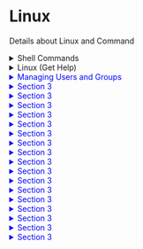 # Linux
Details about Linux and Command

 

<details>
  <summary>Shell Commands </summary>
  
## The CLI (Command-Line Interface)
● In Linux, users interact with the system through text commands entered at a prompt.
● The CLI presents a command prompt, and users enter commands to interact with the system.



</details>





<details>
  <summary>Linux (Get Help) </summary>
  
  Content for section 2 goes here.
</details>







<details>
  <summary style="color: blue;">Managing Users and Groups</summary>
  
## Assume Superuser Privileges

<h3 style="color: green;"> User Accounts </h3>

● Accounts represent users and services in Linux. <br>
● User accounts have attributes like passwords, group memberships, comments, etc.<br>
● Three types of accounts: root (superuser), standard user, and service accounts.<br>

<h3> Superuser</h3>

● Root account serves as the local administrator and security context for some applications. <br>
● Logging in directly as the root user is discouraged due to its extensive privileges.<br>
● "Principle of Least Privilege" suggests giving users the minimum necessary access for their tasks. <br>

<h3> The su Command </h3>

● Used to switch between user identities, allowing users to act as root.
● The <b> su - </b> command launches a new shell as the target user.
● The syntax is <b> su [-] [user name] </b>.

<h3> The sudo Command </h3>

● Delegates specific commands to users, avoiding granting full root privileges.
● Configuration is done in the /etc/sudoers file using the visudo editor.
● The syntax is sudo [options] {command}.

The sudoedit Command
● Enables users to edit files with their credentials, even if the file requires root privileges.
● Must be configured in the /etc/sudoers file.
● The syntax is sudoedit [options] {file name}.
The visudo Command
● Used to edit the /etc/sudoers file securely to avoid syntax errors.
● Syntax: visudo [options].
The wheel Group
● Many Linux distributions disable the root account for users and grant administrative 
privileges through the wheel group.
● Members of the wheel group can use sudo to perform administrative tasks.
● Membership in the wheel group should be carefully controlled.
</details>


<details>
  <summary style="color: blue;" >Section 3</summary>
  
  Content for section 3 goes here.
</details>





<details>
  <summary style="color: blue;">Section 3</summary>
  
  Content for section 3 goes here.
</details>






<details>
  <summary style="color: blue;">Section 3</summary>
  
  Content for section 3 goes here.
</details>




<details>
  <summary style="color: blue;">Section 3</summary>
  
  Content for section 3 goes here.
</details>




<details>
  <summary style="color: blue;">Section 3</summary>
  
  Content for section 3 goes here.
</details>





<details>
  <summary style="color: blue;">Section 3</summary>
  
  Content for section 3 goes here.
</details>





<details>
  <summary style="color: blue;">Section 3</summary>
  
  Content for section 3 goes here.
</details>




<details>
  <summary style="color: blue;">Section 3</summary>
  
  Content for section 3 goes here.
</details>




<details>
  <summary style="color: blue;">Section 3</summary>
  
  Content for section 3 goes here.
</details>




<details>
  <summary style="color: blue;">Section 3</summary>
  
  Content for section 3 goes here.
</details>






<details>
  <summary style="color: blue;">Section 3</summary>
  
  Content for section 3 goes here.
</details>





<details>
  <summary style="color: blue;">Section 3</summary>
  
  Content for section 3 goes here.
</details>





<details>
  <summary style="color: blue;">Section 3</summary>
  
  Content for section 3 goes here.
</details>




<details>
  <summary style="color: blue;">Section 3</summary>
  
  Content for section 3 goes here.
</details>





<details>
  <summary style="color: blue;">Section 3</summary>
  
  Content for section 3 goes here.
</details>




<details>
  <summary style="color: blue;">Section 3</summary>
  
  Content for section 3 goes here.
</details>





<details>
  <summary style="color: blue;">Section 3</summary>
  
  Content for section 3 goes here.
</details>

